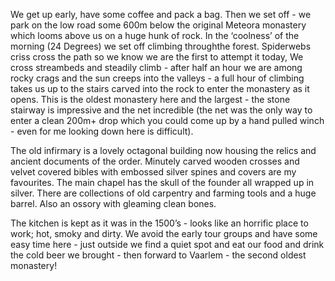 We get up early, have some coffee and pack a bag. Then we set off - we park on the low road some 600m below the original Meteora monastery which looms above us on a huge hunk of rock. In the ‘coolness’ of the morning (24 Degrees) we set off climbing throughthe forest. Spiderwebs criss cross the path so we know we are the first to attempt it today, We cross streambeds and steadily climb - after half an hour we are among rocky crags and the sun creeps into the valleys - a full hour of climbing takes us up to the stairs carved into the rock to enter the monastery as it opens.
This is the oldest monastery here and the largest - the stone stairway is impressive and the net incredible (the net was the only way to enter a clean 200m+ drop which you could come up by a hand pulled winch - even for me looking down here is difficult).

The old infirmary is a lovely octagonal building now housing the relics and ancient documents of the order. Minutely carved wooden crosses and velvet covered bibles with embossed silver spines and covers are my favourites. The main chapel has the skull of the founder all wrapped up in silver. There are collections of old carpentry and farming tools and a huge barrel. Also an ossory with gleaming clean bones.

The kitchen is kept as it was in the 1500’s - looks like an horrific place to work; hot, smoky and dirty. We avoid the early tour groups and have some easy time here - just outside we find a quiet spot and eat our food and drink the cold beer we brought - then forward to Vaarlem - the second oldest monastery!
